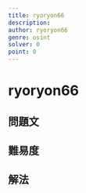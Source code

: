 ```yaml
---
title: ryoryon66
description: 
author: ryoryon66
genre: osint
solver: 0 
point: 0
---
```


# ryoryon66

## 問題文

## 難易度

## 解法
